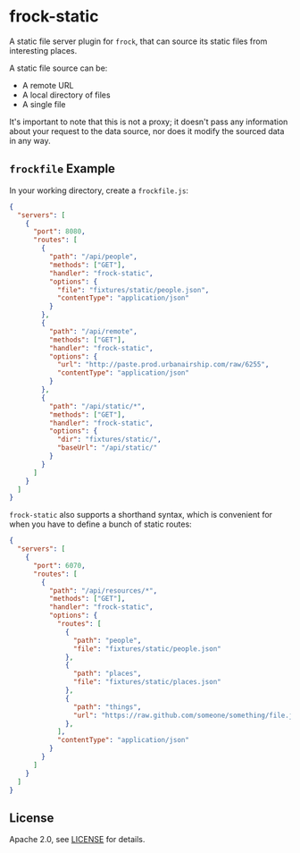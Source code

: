 # frock-static

A static file server plugin for `frock`, that can source its static files from
interesting places.

A static file source can be:

- A remote URL
- A local directory of files
- A single file

It's important to note that this is not a proxy; it doesn't pass any information
about your request to the data source, nor does it modify the sourced data in
any way.

## `frockfile` Example

In your working directory, create a `frockfile.js`:

```json
{
  "servers": [
    {
      "port": 8080,
      "routes": [
        {
          "path": "/api/people",
          "methods": ["GET"],
          "handler": "frock-static",
          "options": {
            "file": "fixtures/static/people.json",
            "contentType": "application/json"
          }
        },
        {
          "path": "/api/remote",
          "methods": ["GET"],
          "handler": "frock-static",
          "options": {
            "url": "http://paste.prod.urbanairship.com/raw/6255",
            "contentType": "application/json"
          }
        },
        {
          "path": "/api/static/*",
          "methods": ["GET"],
          "handler": "frock-static",
          "options": {
            "dir": "fixtures/static/",
            "baseUrl": "/api/static/"
          }
        }
      ]
    }
  ]
}
```

`frock-static` also supports a shorthand syntax, which is convenient for when
you have to define a bunch of static routes:

```json
{
  "servers": [
    {
      "port": 6070,
      "routes": [
        {
          "path": "/api/resources/*",
          "methods": ["GET"],
          "handler": "frock-static",
          "options": {
            "routes": [
              {
                "path": "people",
                "file": "fixtures/static/people.json"
              },
              {
                "path": "places",
                "file": "fixtures/static/places.json"
              },
              {
                "path": "things",
                "url": "https://raw.github.com/someone/something/file.json"
              },
            ],
            "contentType": "application/json"
          }
        }
      ]
    }
  ]
}
```

## License

Apache 2.0, see [LICENSE](./LICENSE) for details.

